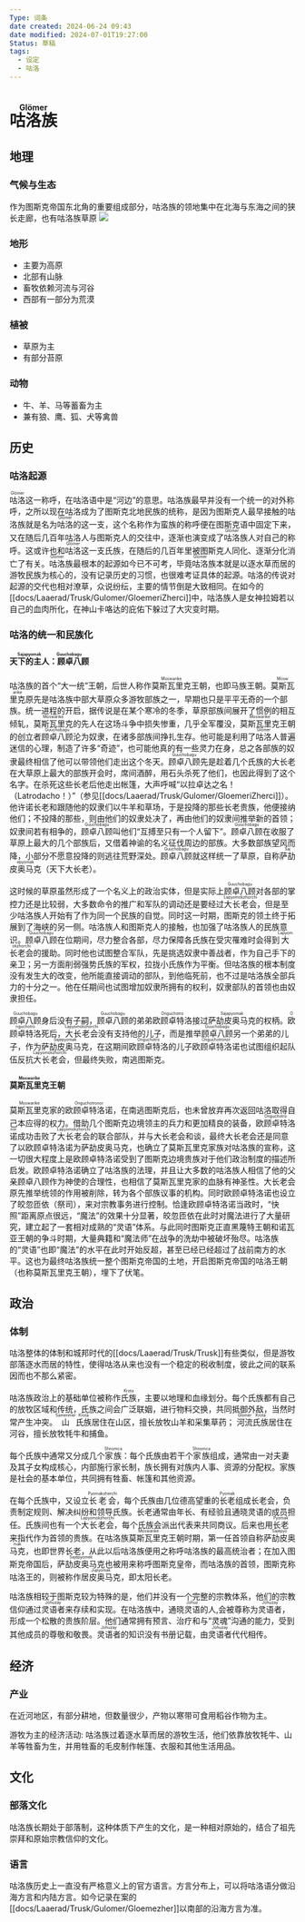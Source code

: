 ```yaml
---
Type: 词条
date created: 2024-06-24 09:43
date modified: 2024-07-01T19:27:00
Status: 草稿
tags:
  - 设定
  - 咕洛
---
```

# <ruby>咕洛族<rt>Glömer</rt></ruby>

## 地理
### 气候与生态
作为图斯克帝国东北角的重要组成部分，咕洛族的领地集中在北海与东海之间的狭长走廊，也有咕洛族草原
![](trusk_eco.png)
### 地形
- 主要为高原
- 北部有山脉
- 畜牧依赖河流与河谷
- 西部有一部分为荒漠
### 植被
- 草原为主
- 有部分苔原
### 动物
- 牛、羊、马等蓄畜为主
- 兼有狼、鹰、狐、犬等禽兽
## 历史
### 咕洛起源
<ruby>咕洛<rt>Glömer</rt></ruby>这一称呼，在咕洛语中是“河边”的意思。咕洛族最早并没有一个统一的对外称呼，之所以现在咕洛成为了图斯克北地民族的统称，是因为图斯克人最早接触的咕洛族就是名为<ruby>咕洛<rt>Glömer</rt></ruby>的这一支，这个名称作为蛮族的称呼便在图斯克语中固定下来，又在随后几百年咕洛人与图斯克人的交往中，逐渐也演变成了<ruby>咕洛<rt>Glömer</rt></ruby>族人对自己的称呼。这或许也和<ruby>咕洛<rt>Glömer</rt></ruby>这一支氏族，在随后的几百年里被图斯克人同化、逐渐分化消亡了有关。<ruby>咕洛<rt>Glömer</rt></ruby>族最根本的起源如今已不可考，毕竟<ruby>咕洛<rt>Glömer</rt></ruby>族本就是以逐水草而居的游牧民族为核心的，没有记录历史的习惯，也很难考证具体的起源。咕洛的传说对起源的交代也相对潦草，众说纷纭，主要的情节倒是大致相同。在如今的[[docs/Laaerad/Trusk/Gulomer/GloemeriZherci]]中，咕洛族人是女神拉姆若以自己的血肉所化，在神山卡咯达的庇佑下躲过了大灾变时期。

### 咕洛的统一和民族化

#### <ruby>天下的主人<rt>Sajapyomak</rt></ruby><ruby>：顾卓八顾<rt>Guuchobagu</rt></ruby>

咕洛族的首个“大一统”王朝，后世人称作<ruby>莫斯瓦里克<rt>Moswarike</rt></ruby>王朝，也即马族王朝。<ruby>莫斯瓦里克<rt>Moswarike</rt></ruby>原先是咕洛族中部大草原众多游牧部族之一，早期也只是平平无奇的一个部族。统一进程的开启，据传说是在某个寒冷的冬季，草原部族间展开了惯例的相互倾轧，<ruby>莫斯瓦里克<rt>Moswarike</rt></ruby>的先人在这场斗争中损失惨重，几乎全军覆没，<ruby>莫斯瓦里克<rt>Moswarike</rt></ruby>王朝的创立者<ruby>顾卓八顾<rt>Guuchobagu</rt></ruby>沦为奴隶，在诸多部族间挣扎生存。他可能是利用了<ruby>咕洛<rt>Glömer</rt></ruby>人普遍迷信的心理，制造了许多“奇迹”，也可能他真的有一些灵力在身，总之各部族的奴隶最终相信了他可以带领他们走出这个冬天。<ruby>顾卓八顾<rt>Guuchobagu</rt></ruby>先是趁着几个氏族的大长老在大草原上最大的部族开会时，席间酒醉，用石头杀死了他们，也因此得到了这个名字。在杀死这些长老后他走出帐篷，大声呼喊“以拉卓达之名！（Latrodacho！）”（参见[[docs/Laaerad/Trusk/Gulomer/GloemeriZherci]]）。他许诺长老和跟随他的奴隶们以牛羊和草场，于是投降的那些长老贵族，他便接纳他们；不投降的那些，则由他们的奴隶处决了，再由他们的奴隶间推举新的首领；奴隶间若有相争的，<ruby>顾卓八顾<rt>Guuchobagu</rt></ruby>叫他们“互搏至只有一个人留下”。<ruby>顾卓八顾<rt>Guuchobagu</rt></ruby>在收服了草原上最大的几个部族后，又借着神谕的名义征伐周边的部族。大多数部族望风而降，小部分不愿意投降的则逃往荒野深处。<ruby>顾卓八顾<rt>Guuchobagu</rt></ruby>就这样统一了草原，自称<ruby>萨劼皮奥马克<rt>Sajepyomak</rt></ruby>（天下大长老）。

这时候的草原虽然形成了一个名义上的政治实体，但是实际上<ruby>顾卓八顾<rt>Guuchobagu</rt></ruby>对各部的掌控力还是比较弱，大多数命令的推广和军队的调动还是要经过<ruby>大长老会<rt>Lapyomokzhorchi</rt></ruby>，但是至少咕洛族人开始有了作为同一个民族的自觉。同时这一时期，图斯克的领土终于拓展到了海峡的另一侧。咕洛族人和图斯克人的接触，也加强了咕洛族人的民族意识。<ruby>顾卓八顾<rt>Guuchobagu</rt></ruby>在位期间，尽力整合各部，尽力保障各氏族在受灾罹难时会得到<ruby>大长老会<rt>Lapyomokzhorchi</rt></ruby>的援助。同时他也试图整合军队，先是挑选奴隶中善战者，作为自己手下的亲卫；另一方面削弱强势氏族的军权，拉拢小氏族作为平衡。但咕洛族的根本制度没有发生大的改变，他所能直接调动的部队，到他临死前，也不过是咕洛族全部兵力的十分之一。他在任期间也试图增加奴隶所拥有的权利，奴隶部队的首领也由奴隶担任。

<ruby>顾卓八顾<rt>Guuchobagu</rt></ruby>身后没有子嗣，<ruby>顾卓八顾<rt>Guuchobagu</rt></ruby>的弟弟<ruby>欧顾卓特洛<rt>Onguchotro</rt></ruby>接过<ruby>萨劼皮奥马克<rt>Sajapyomak</rt></ruby>的权柄。<ruby>欧顾卓特洛<rt>Onguchotro</rt></ruby>死后，<ruby>大长老会<rt>Lapyomokzhorchi</rt></ruby>没有支持他的儿子，而是推举<ruby>顾卓八顾<rt>Guuchobagu</rt></ruby>另一个弟弟的儿子，作为<ruby>萨劼皮奥马克<rt>Sajepyomak</rt></ruby>，在这期间<ruby>欧顾卓特洛<rt>Onguchotro</rt></ruby>的儿子<ruby>欧顾卓特洛诺<rt>Onguchotronor</rt></ruby>也试图组织起队伍反抗<ruby>大长老会<rt>Lapyomokzhorchi</rt></ruby>，但最终失败，南逃图斯克。

#### <ruby>莫斯瓦里克<rt>Moswarike</rt></ruby>王朝

<ruby>莫斯瓦里克<rt>Moswarike</rt></ruby>家的<ruby>欧顾卓特洛诺<rt>Onguchotronor</rt></ruby>，在南逃图斯克后，也未曾放弃再次返回咕洛取得自己本应得的权力。借助几个图斯克边境领主的兵力和更加精良的装备，<ruby>欧顾卓特洛诺<rt>Onguchotronor</rt></ruby>成功击败了<ruby>大长老会<rt>Lapyomokzhorchi</rt></ruby>的联合部队，并与大长老会和谈，最终大长老会还是同意了以欧顾卓特洛诺为萨劼皮奥马克，也确立了莫斯瓦里克家族对咕洛族的宣称，这一切很大程度上是欧顾卓特洛诺受到了图斯克边境贵族对于他们政治制度的描述所启发。欧顾卓特洛诺确立了咕洛族的法理，并且让大多数的咕洛族人相信了他的父亲顾卓八顾作为神使的合理性，也相信了莫斯瓦里克家的血脉有神圣性。大长老会原先推举统领的作用被削除，转为各个部族议事的机构。同时欧顾卓特洛诺也设立了皎忽匝依（祭司），来对宗教事务进行控制。恰逢欧顾卓特洛诺当政时，“快照”距离原点很远，“魔法”的效果十分显著，皎忽匝依在此时对魔法进行了大量研究，建立起了一套相对成熟的“灵语”体系。与此同时图斯克正直黑蔑特王朝和诺瓦亚王朝的争斗时期，大量典籍和“魔法师”在战争的洗劫中被破坏殆尽。咕洛族的“灵语”也即“魔法”的水平在此时开始反超，甚至已经已经超过了战前南方的水平。这也为最终咕洛族统一整个图斯克帝国的土地，开启图斯克帝国的咕洛王朝（也称莫斯瓦里克王朝），埋下了伏笔。

## 政治
### 体制
咕洛整体的体制和城邦时代的[[docs/Laaerad/Trusk/Trusk]]有些类似，但是游牧部落逐水而居的特性，使得咕洛从来也没有一个稳定的税收制度，彼此之间的联系因而也不那么紧密。

咕洛族政治上的基础单位被称作<ruby>氏族<rt>Krota</rt></ruby>，主要以地理和血缘划分。每个氏族都有自己的放牧区域和传统，氏族之间会广泛联姻，进行物料交换，共同抵御外敌，当然时常产生冲突。<ruby>山<rt>Samenmer</rt></ruby><ruby>氏族<rt>Krota</rt></ruby>居住在山区，擅长放牧山羊和采集草药； <ruby>河流<rt>Glömer</rt></ruby><ruby>氏族<rt>Krota</rt></ruby>居住在河谷，擅长放牧牦牛和捕鱼。

每个氏族中通常又分成几个<ruby>家族<rt>Shnomca</rt></ruby>：每个氏族由若干个<ruby>家族<rt>Shnomca</rt></ruby>组成，通常由一对夫妻及其子女构成核心，内部施行家长制，族长拥有对族内人事、资源的分配权。家族是社会的基本单位，共同拥有牲畜、帐篷和其他资源。

在每个氏族中，又设立<ruby>长老会<rt>Pyomakzherchi</rt></ruby>，每个氏族由几位德高望重的<ruby>长老<rt>Pyomak</rt></ruby>组成长老会，负责制定规则、解决纠纷和领导氏族。长老通常由年长、有经验且通晓灵语的成员担任。氏族间也有一个<ruby>大长老会<rt>Lapyomokzhorchi</rt></ruby>，每个氏族会派出代表来共同商议。后来也用<ruby>长老<rt>Pyomak</rt></ruby>来指代作为首领的贵族。在咕洛族<ruby>莫斯瓦里克<rt>Moswarike</rt></ruby>王朝时期，第一任首领自称<ruby>萨劼皮奥马克<rt>Sajepyomak</rt></ruby>，也即世界长老，从此以后咕洛族便用之称呼咕洛族的最高统治者；在加入图斯克帝国后，<ruby>萨劼皮奥马克<rt>Sajepyomek</rt></ruby>也被用来称呼图斯克皇帝，而咕洛族的首领，图斯克称咕洛王的，则被称作<ruby>居皮奥马克<rt>Jupyomak</rt></ruby>，即太阳长老。

咕洛族相较于图斯克较为特殊的是，他们并没有一个完整的宗教体系，他们的宗教信仰通过<ruby>灵语者<rt>Johuzay</rt></ruby>来存续和实现。在咕洛族中，通晓<ruby>灵语<rt>Johuz</rt></ruby>的人,会被尊称为<ruby>灵语者<rt>Johuzay</rt></ruby>，形成一个松散的贵族阶层。他们通常拥有预言、治疗和与“灵魂”沟通的能力，受到其他成员的尊敬和敬畏。<ruby>灵语者<rt>Johuzay</rt></ruby>的知识没有书册记载，由<ruby>灵语者<rt>Johuzay</rt></ruby>代代相传。

## 经济
### 产业

在近河地区，有部分耕地，但数量很少，产物以寒带可食用稻谷作物为主。

游牧为主的经济活动:  咕洛族过着逐水草而居的游牧生活，他们依靠放牧牦牛、山羊等牲畜为生，并用牲畜的毛皮制作帐篷、衣服和其他生活用品。

## 文化
### 部落文化
咕洛族长期处于部落制，这种体质下产生的文化，是一种相对原始的，结合了祖先崇拜和原始宗教信仰的文化。

### 语言
咕洛族历史上一直没有严格意义上的官方语言。方言分布上，可以将咕洛语分做沿海方言和内陆方言。如今记录在案的[[docs/Laaerad/Trusk/Gulomer/Gloemezher]]以南部的沿海方言为准。
